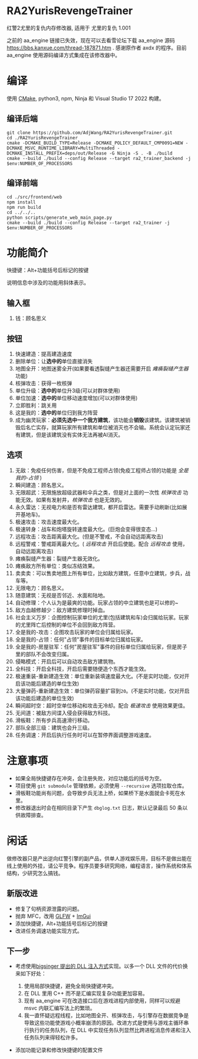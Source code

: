 # RA2YurisRevengeTrainer

红警2尤里的复仇内存修改器, 适用于 尤里的复仇 1.001

之前的 aa_engine 链接已失效，现在可以去看雪论坛下载 aa_engine 源码 https://bbs.kanxue.com/thread-187871.htm . 感谢原作者 axdx 的程序。目前 aa_engine 使用源码编译方式集成在该修改器中。

# 编译

使用 [CMake](https://cmake.org/), python3, npm, Ninja 和 Visual Studio 17 2022 构建。

## 编译后端

```
git clone https://github.com/AdjWang/RA2YurisRevengeTrainer.git
cd ./RA2YurisRevengeTrainer
cmake -DCMAKE_BUILD_TYPE=Release -DCMAKE_POLICY_DEFAULT_CMP0091=NEW -DCMAKE_MSVC_RUNTIME_LIBRARY=MultiThreaded -DCMAKE_INSTALL_PREFIX=deps/out/Release -G Ninja -S . -B ./build
cmake --build ./build --config Release --target ra2_trainer_backend -j $env:NUMBER_OF_PROCESSORS
```

## 编译前端

```
cd ./src/frontend/web
npm install
npm run build
cd ../../..
python scripts/generate_web_main_page.py
cmake --build ./build --config Release --target ra2_trainer -j $env:NUMBER_OF_PROCESSORS
```

# 功能简介

快捷键：Alt+功能括号后标记的按键

说明信息中涉及的功能用斜体表示。

## 输入框

1. 钱：顾名思义

## 按钮

1. 快速建造：提高建造速度
2. 删除单位：让**选中的**单位直接消失
3. 地图全开：地图迷雾全开(如果要看透裂缝产生器还需要开启 *瘫痪裂缝产生器* 功能)
4. 核弹攻击：获得一枚核弹
5. 单位升级：**选中的**单位升3级(可以对群体使用)
6. 单位加速：**选中的**单位移动速度增加(可以对群体使用)
7. 立即胜利：跳关用
8. 这是我的：**选中的**单位归到我方阵营
9. 成为幽灵玩家：**必须先选中一个我方建筑**，该功能会**销毁**该建筑。该建筑被销毁后名亡实存，就算玩家所有建筑和单位被消灭也不会输。系统会认定玩家还有建筑，但是该建筑没有实体无法再被AI消灭。

## 选项

1. 无敌：免疫任何伤害，但是不免疫工程师占领(免疫工程师占领的功能是 *全是我的-占领* )
2. 瞬间建造：顾名思义。
3. 无限超武：无限施放超级武器和伞兵之类，但是对上面的一次性 *核弹攻击* 功能无效。如果有发射井，*核弹攻击* 也是无效的。
4. 永久雷达：无视电力和是否有雷达建筑，都开启雷达。需要手动刷新(比如展开基地车)。
5. 极速攻击：攻击速度最大化。
6. 极速转身：战车和炮塔旋转速度最大化。(巨炮会变得很变态...)
7. 远程攻击：攻击距离最大化。(但是不警戒，不会自动远距离攻击)
8. 远程警戒：警戒距离最大化。( *远程攻击* 开启后使能。配合 *远程攻击* 使用，自动远距离攻击)
9. 瘫痪裂缝产生器：裂缝产生器无效化。
10. 瘫痪敌方所有单位：类似冻结效果。
11. 卖卖卖：可以售卖地图上所有单位，比如敌方建筑，任意中立建筑，步兵，战车等。
12. 无限电力：顾名思义。
13. 随意建筑：无视是否邻近、水面和陆地。
14. 自动修理：个人认为是最爽的功能。玩家占领的中立建筑也是可以修的~
15. 敌方血越修越少：敌方建筑修理时掉血。
16. 社会主义万岁：企图控制玩家单位的尤里(包括建筑和车)会归属给玩家。玩家的尤里阵亡后控制的单位不会回到敌方阵营。
17. 全是我的-攻击：企图攻击玩家的单位会归属给玩家。
18. 全是我的-占领：任何"占领"事件的目标单位归属给玩家。
19. 全是我的-房屋驻军：任何"房屋驻军"事件的目标单位归属给玩家，但是房子里的部队不会改变归属。
20. 侵略模式：开启后可以自动攻击敌方建筑物。
21. 全科技：开启全科技，开启后需要随便造个东西才能生效。
22. 极速重装-重新建造生效：单位重新装填速度最大化。(不是实时功能，仅对开启该功能后建造的单位生效)
23. 大量弹药-重新建造生效：单位弹药容量扩容到`20`。(不是实时功能，仅对开启该功能后建造的单位生效)
24. 瞬间超时空：超时空单位移动和攻击无冷却。配合 *极速攻击* 使用效果更佳。
25. 无间道：被敌方间谍入侵会获得敌方科技。
26. 滑板鞋：所有步兵高速滑行移动。
27. 部队全部三级：建筑也会升三级。
28. 任务调速：开启后执行任务时可以在暂停界面调整游戏速度。

# 注意事项

- 如果全局快捷键存在冲突，会注册失败，对应功能后的括号为空。
- 项目使用 `git submodule` 管理依赖，必须使用 `--recursive` 选项拉取仓库。
- 滑板鞋功能尚有问题，会导致步兵无法上桥，如果桥下是水面就会卡死在水里。
- 修改器退出时会在相同目录下产生 `dbglog.txt` 日志，默认记录最后 50 条以供故障排查。

# 闲话

做修改器只是产出逆向红警引擎的副产品，供单人游戏娱乐用，目标不是做出能在线上使用的外挂，请公平竞争。程序员要多研究网络，编程语言，操作系统和体系结构，少研究怎么搞钱。

## 新版改进

- 修复了句柄资源泄露的问题。
- 抛弃 MFC，改用 [GLFW](https://github.com/glfw/glfw) + [ImGui](https://github.com/ocornut/imgui)
- 添加快捷键，Alt+功能括号后标记的按键
- 改进任务调速功能实现方式。

## 下一步

- 考虑使用[bigsinger 提出的 DLL 注入方式](https://github.com/AdjWang/RA2YurisRevengeTrainer/issues/20)实现。以多一个 DLL 文件的代价换来如下好处：
    1. 使用局部快捷键，避免全局快捷键冲突。
    2. 在 DLL 里用 C++ 而不是汇编实现复杂功能更加容易。
    3. 现有 aa_engine 可在改造接口后在游戏进程内部使用，同样可以规避 msvc 内联汇编写法上的繁琐。
    4. 我一直怀疑远程线程，比如地图全开、核弹攻击，与引擎存在数据竞争是导致这些功能使游戏小概率崩溃的原因。改进方式是使用与游戏主循环串行执行的任务队列，在 DLL 中实现任务队列显然比跨进程消息传递和注入任务队列来得轻松许多。

- 添加功能记录和修改快捷键的配置文件

